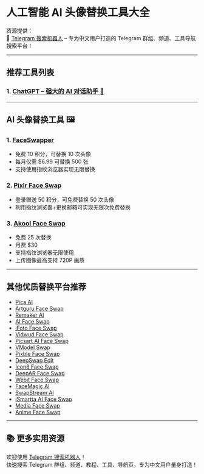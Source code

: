 # 人工智能 AI 头像替换工具大全

资源提供：  
🔎 [Telegram 搜索机器人](https://qoot.cool/SearchRobot) – 专为中文用户打造的 Telegram 群组、频道、工具导航搜索平台！

---

## 推荐工具列表

### 1. [ChatGPT – 强大的 AI 对话助手 🤖](https://qoot.cool/ChtGpt)

---

## AI 头像替换工具 🖼️

### 1. [FaceSwapper](https://qoot.cool/FceSwp)  
- 免费 10 积分，可替换 10 次头像  
- 每月仅需 $6.99 可替换 500 张  
- 支持使用指纹浏览器实现无限替换

### 2. [Pixlr Face Swap](https://qoot.cool/AI-FcSwp)  
- 登录赠送 50 积分，可免费替换 50 次头像  
- 利用指纹浏览器+更换邮箱可实现无限次免费替换

### 3. [Akool Face Swap](https://qoot.cool/BstFcSwp)  
- 免费 25 次替换  
- 月费 $30  
- 支持指纹浏览器无限使用  
- 上传图像最高支持 720P 画质

---

## 其他优质替换平台推荐

- [Pica AI](https://qoot.cool/Fa9cR8)  
- [Artguru Face Swap](https://qoot.cool/AI-FcSwpFr)  
- [Remaker AI](https://qoot.cool/FcSwpFr)  
- [AI Face Swap](https://qoot.cool/AiFcSw)  
- [iFoto Face Swap](https://qoot.cool/JH5vXg)  
- [Vidwud Face Swap](https://qoot.cool/7lonmg)  
- [Picsart AI Face Swap](https://qoot.cool/3FaceSwap)  
- [VModel Swap](https://qoot.cool/vmodelSwap)  
- [Pixble Face Swap](https://qoot.cool/PixbleFaceSwap)  
- [DeepSwap Edit](https://qoot.cool/DeepSwapEdit)  
- [Icon8 Face Swap](https://qoot.cool/Icon8FaceSwap)  
- [DeepAR Face Swap](https://qoot.cool/DeepARFaceSwap)  
- [Webit Face Swap](https://qoot.cool/WebitFaceSwap)  
- [FaceMagic AI](https://qoot.cool/FaceMagicAI)  
- [SwapStream AI](https://qoot.cool/SwapStreamAI)  
- [iSmartta AI Face Swap](https://qoot.cool/iSmarttaAI)  
- [Media Face Swap](https://qoot.cool/MediaFaceSwap)  
- [Anime Face Swap](https://qoot.cool/AnimeFaceSwap)

---

## 📚 更多实用资源

欢迎使用 [Telegram 搜索机器人](https://qoot.cool/SearchRobot)！  
快速搜索 Telegram 群组、频道、教程、工具、导航页，专为中文用户量身打造！
